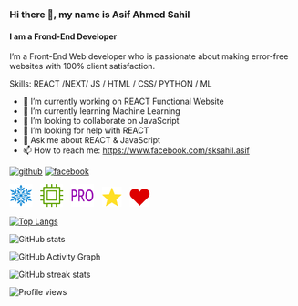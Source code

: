 ### Hi there 👋, my name is Asif Ahmed Sahil
#### I am a Frond-End Developer
I’m a Front-End Web developer who is passionate about making error-free websites with 100% client satisfaction. 

Skills:  REACT /NEXT/ JS / HTML / CSS/ PYTHON / ML

- 🔭 I’m currently working on REACT Functional Website 
- 🌱 I’m currently learning Machine Learning 
- 👯 I’m looking to collaborate on JavaScript 
- 🤔 I’m looking for help with REACT 
- 💬 Ask me about REACT & JavaScript 
- 📫 How to reach me: https://www.facebook.com/sksahil.asif 


[<img src='https://cdn.jsdelivr.net/npm/simple-icons@3.0.1/icons/github.svg' alt='github' height='40'>](https://github.com/https://github.com/AsifAhmedSahil?tab=repositories)  [<img src='https://cdn.jsdelivr.net/npm/simple-icons@3.0.1/icons/facebook.svg' alt='facebook' height='40'>](https://www.facebook.com/https://www.facebook.com/sksahil.asif)  

<a href='https://archiveprogram.github.com/'><img src='https://raw.githubusercontent.com/acervenky/animated-github-badges/master/assets/acbadge.gif' width='40' height='40'></a> <a href='https://docs.github.com/en/developers'><img src='https://raw.githubusercontent.com/acervenky/animated-github-badges/master/assets/devbadge.gif' width='40' height='40'></a> <a href='https://github.com/pricing'><img src='https://raw.githubusercontent.com/acervenky/animated-github-badges/master/assets/pro.gif' width='40' height='40'></a> <a href='https://stars.github.com/'><img src='https://raw.githubusercontent.com/acervenky/animated-github-badges/master/assets/starbadge.gif' width='35' height='35'></a> <a href='https://docs.github.com/en/github/supporting-the-open-source-community-with-github-sponsors'><img src='https://raw.githubusercontent.com/acervenky/animated-github-badges/master/assets/sponsorbadge.gif' width='35' height='35'></a> 

[![Top Langs](https://github-readme-stats.vercel.app/api/top-langs/?username=https://github.com/AsifAhmedSahil?tab=repositories)](https://github.com/anuraghazra/github-readme-stats)

![GitHub stats](https://github-readme-stats.vercel.app/api?username=https://github.com/AsifAhmedSahil?tab=repositories&show_icons=true&count_private=true)  

![GitHub Activity Graph](https://activity-graph.herokuapp.com/graph?username=https://github.com/AsifAhmedSahil?tab=repositories)  

![GitHub streak stats](https://github-readme-streak-stats.herokuapp.com/?user=https://github.com/AsifAhmedSahil?tab=repositories)  

![Profile views](https://gpvc.arturio.dev/https://github.com/AsifAhmedSahil?tab=repositories)  
